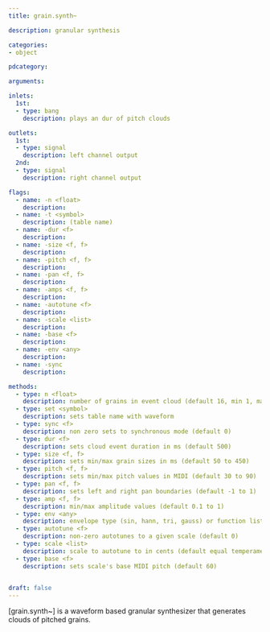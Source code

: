 ```yaml
---
title: grain.synth~

description: granular synthesis

categories:
- object

pdcategory:

arguments:

inlets:
  1st:
  - type: bang
    description: plays an dur of pitch clouds

outlets:
  1st:
  - type: signal
    description: left channel output
  2nd:
  - type: signal
    description: right channel output

flags:
  - name: -n <float>
    description: 
  - name: -t <symbol>
    description: (table name)
  - name: -dur <f>
    description: 
  - name: -size <f, f>
    description: 
  - name: -pitch <f, f>
    description: 
  - name: -pan <f, f>
    description: 
  - name: -amps <f, f>
    description: 
  - name: -autotune <f>
    description: 
  - name: -scale <list>
    description: 
  - name: -base <f>
    description: 
  - name: -env <any>
    description: 
  - name: -sync
    description: 

methods:
  - type: n <float>
    description: number of grains in event cloud (default 16, min 1, max 256)
  - type: set <symbol>
    description: sets table name with waveform
  - type: sync <f>
    description: non zero sets to synchronous mode (default 0)
  - type: dur <f>
    description: sets cloud event duration in ms (default 500)
  - type: size <f, f>
    description: sets min/max grain sizes in ms (default 50 to 450)
  - type: pitch <f, f>
    description: sets min/max pitch values in MIDI (default 30 to 90)
  - type: pan <f, f>
    description: sets left and right pan boundaries (default -1 to 1)
  - type: amp <f, f>
    description: min/max amplitude values (default 0.1 to 1)
  - type: env <any>
    description: envelope type (sin, hann, tri, gauss) or function list
  - type: autotune <f>
    description: non-zero autotunes to a given scale (default 0)
  - type: scale <list>
    description: scale to autotune to in cents (default equal temperament)
  - type: base <f>
    description: sets scale's base MIDI pitch (default 60)
    

draft: false
---
```


[grain.synth~] is a waveform based granular synthesizer that generates clouds of pitched grains.

